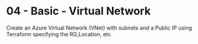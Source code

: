 # 04 - Basic - Virtual Network
Create an Azure Virtual Network (VNet) with subnets and a Public IP using Terraform specifying the RG,Location, etc